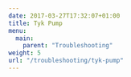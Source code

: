 ```yaml
---
date: 2017-03-27T17:32:07+01:00
title: Tyk Pump
menu:
  main:
    parent: "Troubleshooting"
weight: 5
url: "/troubleshooting/tyk-pump"
---
```

